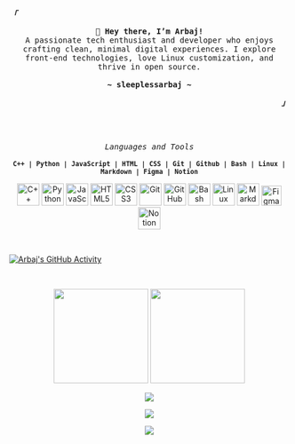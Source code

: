 <!-- 🌌 Arbaj GitHub Profile -->
<div align="justify">

<!-- Profile -->
<p align="left"><strong><samp><i>「</i></samp></strong></p>
  <p align="center">
    <samp>
      <b>
        👋 Hey there, I’m Arbaj!
      </b>
      <br>
        A passionate tech enthusiast and developer who enjoys crafting clean, minimal digital experiences. I explore front-end technologies, love Linux customization, and thrive in open source.
      <br>
      <br>
      <b>
        ~ sleeplessarbaj ~
      </b>
    </samp>
  </p>
<p align="right"><strong><samp><i>」</i></samp></strong></p>

<br>

<br>

<!-- Languages & Tools -->
<p align="center">
  <samp>
    <i>Languages and Tools</i><br><br>
    <sup>
      <b>
        C++ | Python | JavaScript | HTML | CSS | Git | Github | Bash | Linux | Markdown | Figma | Notion
      </b>
    </sup>
  </samp>
</p>

<!-- Tech Logos -->
<p align="center">
  <img src="https://cdn.jsdelivr.net/gh/devicons/devicon/icons/cplusplus/cplusplus-original.svg" width="40" height="40" title="C++"/>
  <img src="https://cdn.jsdelivr.net/gh/devicons/devicon/icons/python/python-original.svg" width="40" height="40" title="Python"/>
  <img src="https://cdn.jsdelivr.net/gh/devicons/devicon/icons/javascript/javascript-original.svg" width="40" height="40" title="JavaScript"/>
  <img src="https://cdn.jsdelivr.net/gh/devicons/devicon/icons/html5/html5-original.svg" width="40" height="40" title="HTML5"/>
  <img src="https://cdn.jsdelivr.net/gh/devicons/devicon/icons/css3/css3-original.svg" width="40" height="40" title="CSS3"/>
  <img src="https://cdn.jsdelivr.net/gh/devicons/devicon/icons/git/git-original.svg" width="40" height="40" title="Git"/>
  <img src="https://cdn.jsdelivr.net/gh/devicons/devicon/icons/github/github-original.svg" width="40" height="40" title="GitHub"/>
  <img src="https://cdn.jsdelivr.net/gh/devicons/devicon/icons/bash/bash-original.svg" width="40" height="40" title="Bash"/>
  <img src="https://cdn.jsdelivr.net/gh/devicons/devicon/icons/linux/linux-original.svg" width="40" height="40" title="Linux"/>
  <img src="https://cdn.jsdelivr.net/gh/devicons/devicon/icons/markdown/markdown-original.svg" width="40" height="40" title="Markdown"/>
  <img src="https://upload.wikimedia.org/wikipedia/commons/3/33/Figma-logo.svg" width="36" height="36" title="Figma"/>
  <img src="https://upload.wikimedia.org/wikipedia/commons/4/45/Notion_app_logo.png" width="40" height="40" title="Notion"/>
</p>

<br>

<!-- GitHub Activity Graph -->
[![Arbaj's GitHub Activity](https://github-readme-activity-graph.vercel.app/graph?username=sleeplessarbaj&bg_color=1e1e2e&color=89DCEB&line=89DCEB&point=F5C2E7&area=true&hide_border=true)](https://github.com/ashutosh00710/github-readme-activity-graph)

<br>

<!-- GitHub Stats -->
<p align="center">
  <img src="https://github-readme-stats.vercel.app/api?username=sleeplessarbaj&theme=tokyonight&show_icons=true&hide_border=false&include_all_commits=true&count_private=true" height="170px"/>
  <img src="https://github-readme-stats.vercel.app/api/top-langs/?username=sleeplessarbaj&theme=tokyonight&layout=compact&hide_border=false" height="170px"/>
</p>

<!-- Streak -->
<p align="center">
  <img src="https://streak-stats.demolab.com?user=sleeplessarbaj&theme=tokyonight&hide_border=false"/>
</p>

<!-- Trophies -->
<p align="center">
  <img src="https://github-profile-trophy.vercel.app/?username=sleeplessarbaj&theme=radical&no-frame=false&no-bg=true&margin-w=8"/>
</p>

<!-- Top Contributions -->
<p align="center">
  <img src="https://github-contributor-stats.vercel.app/api?username=sleeplessarbaj&limit=5&theme=tokyonight&combine_all_yearly_contributions=true"/>
</p>

<br>
